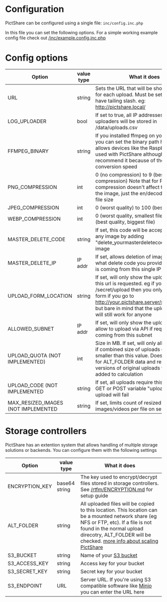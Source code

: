 # Configuration

PictShare can be configured using a single file: `inc/config.inc.php`

In this file you can set the following options. For a simple working example config file check out [/inc/example.config.inc.php](/inc/example.config.inc.php)

# Config options

|Option | value type | What it does|
|---                      | ---     | ---|
| URL                     | string  | Sets the URL that will be shown to users for each upload. Must be set and must have tailing slash. eg: http://pictshare.local/ |
| LOG_UPLOADER            | bool    | If set to true, all IP addresses of uploaders will be stored in /data/uploads.csv |
| FFMPEG_BINARY           | string  | If you installed ffmpeg on your machine, you can set the binary path here. This allows devices like the Raspberry Pi to be used with PictShare although I wouldn't recommend it because of the sloooooow conversion speed |
| PNG_COMPRESSION         | int     | 0 (no compression) to 9 (best compression) Note that for PNGs the compression doesn't affect the quality of the image, just the en/decode speed and file size |
| JPEG_COMPRESSION        | int     | 0 (worst quality) to 100 (best quality) |
| WEBP_COMPRESSION        | int     | 0 (worst quality, smallest file) to 100 (best quality, biggest file) |
| MASTER_DELETE_CODE      | string  | If set, this code will be accepted to delete any image by adding "delete_yourmasterdeletecode" to any image |
| MASTER_DELETE_IP        | IP addr | If set, allows deletion of image no matter what delete code you provided if request is coming from this single IP |
| UPLOAD_FORM_LOCATION    | string  | If set, will only show the upload form if this url is requested. eg if you set it to /secret/upload then you only see the form if you go to http://your.pictshare.server/secret/upload but bare in mind that the uploads [via API](/rtfm/API.md) will still work for anyone|
| ALLOWED_SUBNET          | IP addr | If set, will only show the upload form and allow to upload via API if request is coming from this subnet |
| UPLOAD_QUOTA (NOT IMPLEMENTED)            | int     | Size in MB. If set, will only allow uploads if combined size of uploads on Server is smaller than this value. Does not account for ALT_FOLDER data and resized versions of original uploads won't be added to calculation |
| UPLOAD_CODE (NOT IMPLEMENTED             | string  | If set, all uploads require this code via GET or POST variable "uploadcode" or upload will fail |
| MAX_RESIZED_IMAGES (NOT IMPLEMENTED      | string  | If set, limits count of resized images/videos per file on server |

# Storage controllers

PictShare has an extention system that allows handling of multiple storage solutions or backends. You can configure them with the following settings

|Option | value type | What it does|
|---                      | ---     | ---|
|ENCRYPTION_KEY                      | base64 string     | The key used to encrypt/decrypt files stored in storage controllers. See [/rtfm/ENCRYPTION.md](/rtfm/ENCRYPTION.md) for setup guide |
| ALT_FOLDER              | string  | All uploaded files will be copied to this location. This location can be a mounted network share (eg NFS or FTP, etc). If a file is not found in the normal upload direcotry, ALT_FOLDER will be checked. [more info about scaling PictShare](/rtfm/SCALING.md) |
|S3_BUCKET                      | string     | Name of your [S3 bucket](https://aws.amazon.com/s3/) |
|S3_ACCESS_KEY                      | string     | Access key for your bucket|
|S3_SECRET_KEY                      | string     | Secret key for your bucket
|S3_ENDPOINT                      | URL     | Server URL. If you're using S3 compatible software like [Minio](https://min.io/) you can enter the URL here |
